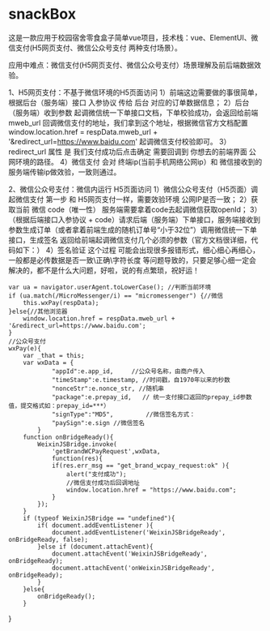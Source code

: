 # snackBox

这是一款应用于校园宿舍零食盒子简单vue项目，技术栈：vue、ElementUI、微信支付(H5网页支付、微信公众号支付 两种支付场景）。

应用中难点：微信支付(H5网页支付、微信公众号支付）场景理解及前后端数据效验。

1、H5网页支付：不基于微信环境的H5页面访问
    1）前端这边需要做的事很简单，根据后台（服务端）接口 入参协议 传给 后台 对应的订单数据信息；
    2）后台（服务端）收到参数 起调微信统一下单接口文档，下单校验成功，会返回给前端 mweb_url 回调微信支付的地址，我们拿到这个地址，根据微信官方文档配置window.location.href = respData.mweb_url + '&redirect_url=https://www.baidu.com' 起调微信支付校验即可。
    3）redirect_url 属性 是 我们支付成功后点击确定 需要回调到 你想去的前端界面 公网环境的路径。
    4）微信支付 会对 终端ip(当前手机网络公网ip）和 微信接收到的服务端传输ip做效验，一致则通过。

2、微信公众号支付：微信内运行 H5页面访问
    1）微信公众号支付（H5页面）调起微信支付 第一步 和 H5网页支付一样，需要效验环境 公网IP是否一致；
    2）获取当前 微信 code（唯一性） 服务端需要拿着code去起调微信获取openId；
    3）（根据后端接口入参协议 + code）请求后端（服务端）下单接口，服务端接收到参数生成订单（或者拿着前端生成的随机订单号“小于32位”）调用微信统一下单接口，生成签名 返回给前端起调微信支付几个必须的参数（官方文档很详细，代码如下：）
    4）签名验证 这个过程 可能会出现很多报错形式，细心细心再细心，一般都是必传数据是否一致\正确\字符长度 等问题导致的，只要足够心细一定会解决的，都不是什么大问题，好啦，说的有点繁琐，祝好运！
    
    
    var ua = navigator.userAgent.toLowerCase(); //判断当前环境
    if (ua.match(/MicroMessenger/i) == "micromessenger") {//微信 
        this.wxPay(respData);
    }else{//其他浏览器
        window.location.href = respData.mweb_url + '&redirect_url=https://www.baidu.com';
    }
    //公众号支付
    wxPay(e){
        var _that = this;
        var wxData = {
                "appId":e.app_id,     //公众号名称，由商户传入     
                "timeStamp":e.timestamp, //时间戳，自1970年以来的秒数     
                "nonceStr":e.nonce_str, //随机串     
                "package":e.prepay_id,   // 统一支付接口返回的prepay_id参数值，提交格式如：prepay_id=***）  
                "signType":"MD5",         //微信签名方式：     
                "paySign":e.sign //微信签名 
            }
        function onBridgeReady(){
            WeixinJSBridge.invoke(
                'getBrandWCPayRequest',wxData,
                function(res){
                if(res.err_msg == "get_brand_wcpay_request:ok" ){
                    alert("支付成功");
                    //微信支付成功后回调地址
                    window.location.href = "https://www.baidu.com";
                } 
            }); 
        }
        if (typeof WeixinJSBridge == "undefined"){
            if( document.addEventListener ){
                document.addEventListener('WeixinJSBridgeReady', onBridgeReady, false);
            }else if (document.attachEvent){
                document.attachEvent('WeixinJSBridgeReady', onBridgeReady); 
                document.attachEvent('onWeixinJSBridgeReady', onBridgeReady);
            }
        }else{
            onBridgeReady();
        }
   }
